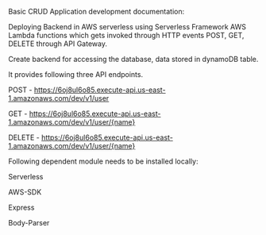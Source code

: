 Basic CRUD Application development documentation:

Deploying Backend in AWS serverless using Serverless Framework
AWS Lambda functions which gets invoked through HTTP events POST, GET, DELETE through API Gateway.

Create backend for accessing the database, data stored in dynamoDB table. 

It provides following three API endpoints.

POST - https://6oj8ul6o85.execute-api.us-east-1.amazonaws.com/dev/v1/user

GET - https://6oj8ul6o85.execute-api.us-east-1.amazonaws.com/dev/v1/user/{name}

DELETE - https://6oj8ul6o85.execute-api.us-east-1.amazonaws.com/dev/v1/user/{name}

Following dependent module needs to be installed locally:

Serverless

AWS-SDK

Express

Body-Parser
